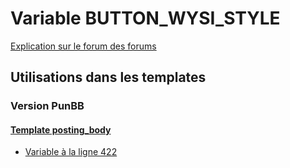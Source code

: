 # Variable BUTTON_WYSI_STYLE
[Explication sur le forum des forums](http://forum.forumactif.com/t294113-listing-des-variables#BUTTON_WYSI_STYLE)

## Utilisations dans les templates

### Version PunBB

#### [Template posting_body](punbb/posting_body.md)
* [Variable à la ligne 422](../punbb/posting_body.tpl#L422)